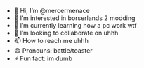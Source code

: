- 👋 Hi, I’m @mercermenace
- 👀 I’m interested in borserlands 2 modding
- 🌱 I’m currently learning how a pc work wtf
- 💞️ I’m looking to collaborate on uhhh
- 📫 How to reach me uhhh
- 😄 Pronouns: battle/toaster
- ⚡ Fun fact: im dumb

<!---
mercermenace/mercermenace is a ✨ special ✨ repository because its `README.md` (this file) appears on your GitHub profile.
You can click the Preview link to take a look at your changes.
--->
